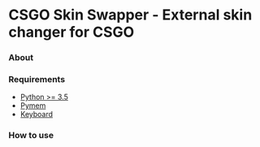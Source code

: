 # CSGO Skin Swapper - External skin changer for CSGO
<h3>About</h3>
<h3>Requirements</h3>
<ul><li><a href="https://www.python.org/">Python >= 3.5</a></li>
  <li><a href="https://pypi.org/project/Pymem/">Pymem</a></li>
  <li><a href="https://pypi.org/project/keyboard/">Keyboard</a></li>
</ul>

<h3>How to use</h3>
